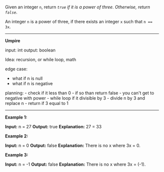 Given an integer `n`, return _`true` if it is a power of three. Otherwise, return `false`_.

An integer `n` is a power of three, if there exists an integer `x` such that `n == 3x`.
****
**Umpire**

input: int 
output: boolean

Idea: recursion, or while loop, math

edge case: 
- what if n is null
- what if n is negative

planning:
	- check if it less than 0
		- if so than return false 
			- you can't get to negative with power
	- while loop if it divisible by 3
		- divide n by 3 and replace n
	- return if 3 equal to 1

****
**Example 1:**

**Input:** n = 27
**Output:** true
**Explanation:** 27 = 33

**Example 2:**

**Input:** n = 0
**Output:** false
**Explanation:** There is no x where 3x = 0.

**Example 3:**

**Input:** n = -1
**Output:** false
**Explanation:** There is no x where 3x = (-1).